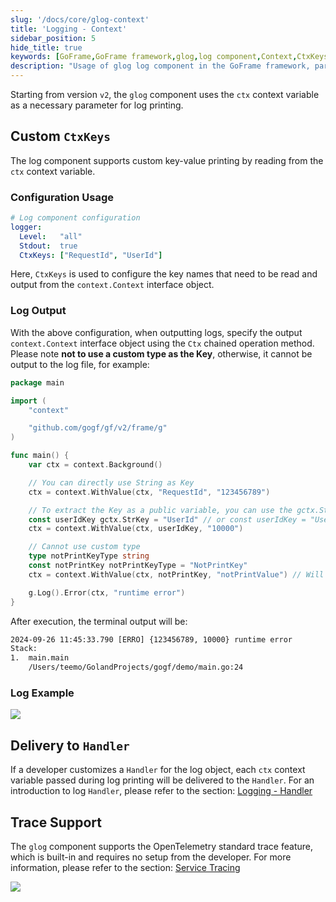 ```yaml
---
slug: '/docs/core/glog-context'
title: 'Logging - Context'
sidebar_position: 5
hide_title: true
keywords: [GoFrame,GoFrame framework,glog,log component,Context,CtxKeys,log output,OpenTelemetry,trace,Handler]
description: "Usage of glog log component in the GoFrame framework, particularly how to achieve log printing through Context variables. The article provides a detailed explanation on configuring and using custom CtxKeys, and offers functionalities supporting trace. Additionally, it covers the implementation of the log Handler to help developers better integrate logging features."
---
```


Starting from version `v2`, the `glog` component uses the `ctx` context variable as a necessary parameter for log printing.

## Custom `CtxKeys`

The log component supports custom key-value printing by reading from the `ctx` context variable.

### Configuration Usage

```yaml
# Log component configuration
logger:
  Level:   "all"
  Stdout:  true
  CtxKeys: ["RequestId", "UserId"]
```

Here, `CtxKeys` is used to configure the key names that need to be read and output from the `context.Context` interface object.

### Log Output

With the above configuration, when outputting logs, specify the output `context.Context` interface object using the `Ctx` chained operation method. Please note **not to use a custom type as the Key**, otherwise, it cannot be output to the log file, for example:

```go
package main

import (
    "context"

    "github.com/gogf/gf/v2/frame/g"
)

func main() {
    var ctx = context.Background()

    // You can directly use String as Key
    ctx = context.WithValue(ctx, "RequestId", "123456789")

    // To extract the Key as a public variable, you can use the gctx.StrKey type, or directly use string type
    const userIdKey gctx.StrKey = "UserId" // or const userIdKey = "UserId"
    ctx = context.WithValue(ctx, userIdKey, "10000")

    // Cannot use custom type
    type notPrintKeyType string
    const notPrintKey notPrintKeyType = "NotPrintKey"
    ctx = context.WithValue(ctx, notPrintKey, "notPrintValue") // Will not print notPrintValue

    g.Log().Error(ctx, "runtime error")
}
```

After execution, the terminal output will be:

```html
2024-09-26 11:45:33.790 [ERRO] {123456789, 10000} runtime error
Stack:
1.  main.main
    /Users/teemo/GolandProjects/gogf/demo/main.go:24

```

### Log Example

![](/markdown/d9b17863576dca859b0b13b98041130e.png)

## Delivery to `Handler`

If a developer customizes a `Handler` for the log object, each `ctx` context variable passed during log printing will be delivered to the `Handler`. For an introduction to log `Handler`, please refer to the section: [Logging - Handler](日志组件-Handler.md)

## Trace Support

The `glog` component supports the OpenTelemetry standard trace feature, which is built-in and requires no setup from the developer. For more information, please refer to the section: [Service Tracing](../../服务可观测性/服务链路跟踪/服务链路跟踪.md)

![](/markdown/a6ade54c58ba067b6be203a6e17b15e5.png)